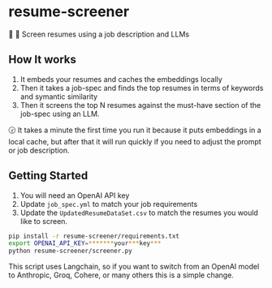 # resume-screener
📄 🔎 Screen resumes using a job description and LLMs

## How It works
1. It embeds your resumes and caches the embeddings locally
2. Then it takes a job-spec and finds the top resumes in terms of keywords and symantic similarity
3. Then it screens the top N resumes against the must-have section of the job-spec using an LLM.

🕝️ It takes a minute the first time you run it because it puts embeddings in a local cache, but after that it will run quickly if you need to adjust the prompt or job description.

## Getting Started
1. You will need an OpenAI API key
2. Update `job_spec.yml` to match your job requirements
3. Update the `UpdatedResumeDataSet.csv` to match the resumes you would like to screen.

```bash
pip install -r resume-screener/requirements.txt
export OPENAI_API_KEY=*******your***key***
python resume-screener/screener.py
```

This script uses Langchain, so if you want to switch from an OpenAI model to Anthropic, Groq, Cohere, or many others this is a simple change.
